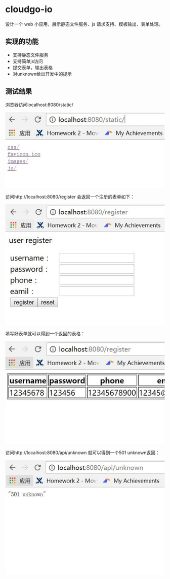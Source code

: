 # cloudgo-io
设计一个 web 小应用，展示静态文件服务、js 请求支持、模板输出、表单处理。
## 实现的功能
* 支持静态文件服务
* 支持简单js访问
* 提交表单，输出表格
* 对unknown给出开发中的提示
## 测试结果
浏览器访问localhost:8080/static/

![image](https://github.com/zanhaofang/cloudgo-io/blob/master/pics/pic1.jpg)

访问http://localhost:8080/register 会返回一个注册的表单如下：

![image](https://github.com/zanhaofang/cloudgo-io/blob/master/pics/pic2.jpg)

填写好表单就可以得到一个返回的表格：

![image](https://github.com/zanhaofang/cloudgo-io/blob/master/pics/pic3.jpg)

访问http://localhost:8080/api/unknown 就可以得到一个501 unknown返回：

![image](https://github.com/zanhaofang/cloudgo-io/blob/master/pics/pic4.jpg)

